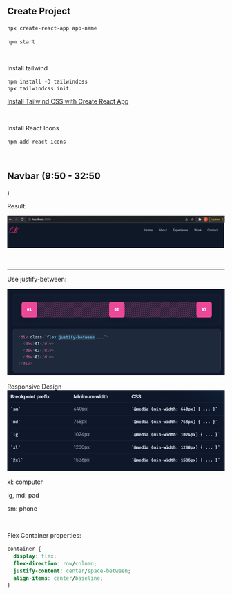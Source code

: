 ## Create Project

```
npx create-react-app app-name

npm start
```

<br>

Install tailwind

```
npm install -D tailwindcss
npx tailwindcss init

```

[Install Tailwind CSS with Create React App](https://tailwindcss.com/docs/guides/create-react-app)

<br>

Install React Icons

```
npm add react-icons
```

<br>

## Navbar (9:50 - 32:50

)

Result:

![Navbar](./Navbar%20Result.png)

<br>

---

Use justify-between:

![Justify-between example](./1.png)

Responsive Design
![Break Points](./2.png)

xl: computer

lg, md: pad

sm: phone

<br>

Flex Container properties:

```css
container {
  display: flex;
  flex-direction: row/column;
  justify-content: center/space-between;
  align-items: center/baseline;
}
```
